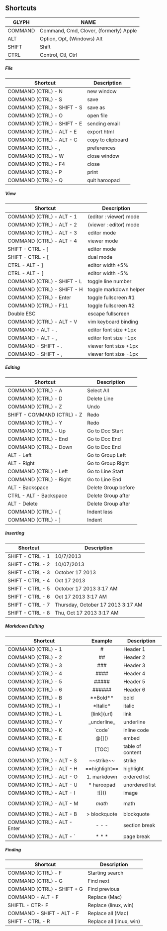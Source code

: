 ## Shortcuts

GLYPH        | NAME
--------------|----------------------------------------
COMMAND   | Command, Cmd, Clover, (formerly) Apple
ALT           | Option, Opt, (Windows) Alt
SHIFT        | Shift
CTRL         | Control, Ctl, Ctrl

##### File
Shortcut                                 | Description
------------------------------------|-------------------
COMMAND (CTRL) - N              | new window
COMMAND (CTRL) - S              | save
COMMAND (CTRL) - SHIFT - S   | save as
COMMAND (CTRL) - O              | open file
COMMAND (CTRL) - SHIFT - E   | sending email
COMMAND (CTRL) - ALT - E     | export html
COMMAND (CTRL) - ALT - C     | copy to clipboard
COMMAND (CTRL) - ,              | preferences
COMMAND (CTRL) - W            | close window
COMMAND (CTRL) - F4           | close
COMMAND (CTRL) - P             | print
COMMAND (CTRL) - Q            | quit haroopad

##### View
Shortcut                              | Description
----------------------------------|-------------------
COMMAND (CTRL) - ALT - 1  | (editor : viewer) mode
COMMAND (CTRL) - ALT - 2  | (viewer : editor) mode
COMMAND (CTRL) - ALT - 3  | editor mode
COMMAND (CTRL) - ALT - 4  | viewer mode
SHIFT - CTRL - ]                  | editor mode
SHIFT - CTRL - [                  | dual mode
CTRL - ALT - ]                     | editor width +5%
CTRL - ALT - [                     | editor width -5%
COMMAND (CTRL) - SHIFT - L  | toggle line number
COMMAND (CTRL) - SHIFT - H  | toggle markdown helper
COMMAND (CTRL) - Enter        | toggle fullscreen #1
COMMAND (CTRL) - F11           | toggle fullscreen #2
Double ESC                             | escape fullscreen
COMMAND (CTRL) - ALT - V     | vim keyboard binding
COMMAND - ALT - .                | editor font size +1px
COMMAND - ALT - ,                | editor font size -1px
COMMAND - SHIFT - .             | viewer font size +1px
COMMAND - SHIFT - ,             | viewer font size -1px

##### Editing
 Shortcut                               | Description
-----------------------------------|---------------------
COMMAND (CTRL) - A             | Select All
COMMAND (CTRL) - D             | Delete Line
COMMAND (CTRL) - Z             | Undo
SHIFT - COMMAND (CTRL) - Z  | Redo
COMMAND (CTRL) - Y             | Redo
COMMAND (CTRL) - Up           | Go to Doc Start
COMMAND (CTRL) - End         | Go to Doc End
COMMAND (CTRL) - Down      | Go to Doc End
ALT - Left                            | Go to Group Left
ALT - Right                          | Go to Group Right
COMMAND (CTRL) - Left        | Go to Line Start
COMMAND (CTRL) - Right       | Go to Line End
ALT - Backspace                   | Delete Group before
CTRL - ALT - Backspace        | Delete Group after
ALT - Delete                        | Delete Group after
COMMAND (CTRL) - [           | Indent less
COMMAND (CTRL) - ]           | Indent

##### Inserting
 Shortcut                     | Description
---------------------------|---------------------
SHIFT - CTRL - 1          | 10/7/2013
SHIFT - CTRL - 2          | 10/07/2013
SHIFT - CTRL - 3          | October 17 2013
SHIFT - CTRL - 4          | Oct 17 2013
SHIFT - CTRL - 5          | October 17 2013 3:17 AM
SHIFT - CTRL - 6          | Oct 17 2013 3:17 AM
SHIFT - CTRL - 7          | Thursday, October 17 2013 3:17 AM
SHIFT - CTRL - 8          | Thu, Oct 17 2013 3:17 AM

##### Markdown Editing
Shortcut                                  | Example       | Description
-------------------------------------|:--------------:|-------------------
COMMAND (CTRL) - 1               | #                 | Header 1
COMMAND (CTRL) - 2               | ##               | Header 2
COMMAND (CTRL) - 3               | ###              | Header 3
COMMAND (CTRL) - 4               | ####            | Header 4
COMMAND (CTRL) - 5               | #####          | Header 5
COMMAND (CTRL) - 6               | ######         | Header 6
COMMAND (CTRL) - B               | \*\*Bold\*\*   | bold
COMMAND (CTRL) - I               | \*Italic\*        | italic
COMMAND (CTRL) - L               | \[link\](url)       | link
COMMAND (CTRL) - Y               | \_underline\_    | underline
COMMAND (CTRL) - K               | \`code\`           | inline code
COMMAND (CTRL) - E               | @\[]()               | embed
COMMAND (CTRL) - T               | [TOC]               | table of content
COMMAND (CTRL) - ALT - S       | \~~strike~~      | strike
COMMAND (CTRL) - ALT - H      | \==highlight== | highlight
COMMAND (CTRL) - ALT - O      | 1. markdown   | ordered list
COMMAND (CTRL) - ALT - U      | * haroopad      | unordered list
COMMAND (CTRL) - ALT - I       | \!\[]()             | image
COMMAND (CTRL) - ALT - M      | $$math$$       | math
COMMAND (CTRL) - ALT - B      | > blockquote    | blockquote
COMMAND (CTRL) - ALT - Enter    | \- \- \-       | section break
COMMAND (CTRL) - ALT - `          | \* \* \*       | page break

##### Finding
Shortcut                                  | Description
-------------------------------------|-------------------
COMMAND (CTRL) - F                | Starting search
COMMAND (CTRL) - G               | Find next
COMMAND (CTRL) - SHIFT + G   | Find previous
COMMAND - ALT - F                  | Replace (Mac)
SHIFTL - CTR- F                       | Replace (linux, win)
COMMAND - SHIFT - ALT - F       | Replace all (Mac)
SHIFT - CTRL - R                       | Replace all (linux, win)